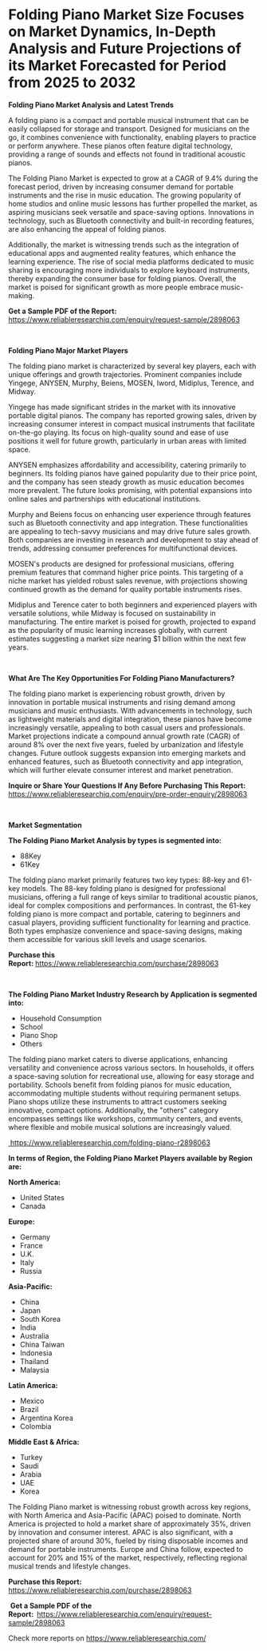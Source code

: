<p><h1>Folding Piano Market Size Focuses on Market Dynamics, In-Depth Analysis and Future Projections of its Market Forecasted for Period from 2025 to 2032</h1></p><p><strong>Folding Piano Market Analysis and Latest Trends</strong></p>
<p><p>A folding piano is a compact and portable musical instrument that can be easily collapsed for storage and transport. Designed for musicians on the go, it combines convenience with functionality, enabling players to practice or perform anywhere. These pianos often feature digital technology, providing a range of sounds and effects not found in traditional acoustic pianos.</p><p>The Folding Piano Market is expected to grow at a CAGR of 9.4% during the forecast period, driven by increasing consumer demand for portable instruments and the rise in music education. The growing popularity of home studios and online music lessons has further propelled the market, as aspiring musicians seek versatile and space-saving options. Innovations in technology, such as Bluetooth connectivity and built-in recording features, are also enhancing the appeal of folding pianos. </p><p>Additionally, the market is witnessing trends such as the integration of educational apps and augmented reality features, which enhance the learning experience. The rise of social media platforms dedicated to music sharing is encouraging more individuals to explore keyboard instruments, thereby expanding the consumer base for folding pianos. Overall, the market is poised for significant growth as more people embrace music-making.</p></p>
<p><strong>Get a Sample PDF of the Report:&nbsp;</strong> <a href="https://www.reliableresearchiq.com/enquiry/request-sample/2898063?utm_campaign=3505&utm_medium=2&utm_source=Github&utm_content=ia&utm_term=15032025&utm_id=folding-piano">https://www.reliableresearchiq.com/enquiry/request-sample/2898063</a></p>
<p>&nbsp;</p>
<p><strong>Folding Piano Major Market Players</strong></p>
<p><p>The folding piano market is characterized by several key players, each with unique offerings and growth trajectories. Prominent companies include Yingege, ANYSEN, Murphy, Beiens, MOSEN, Iword, Midiplus, Terence, and Midway. </p><p>Yingege has made significant strides in the market with its innovative portable digital pianos. The company has reported growing sales, driven by increasing consumer interest in compact musical instruments that facilitate on-the-go playing. Its focus on high-quality sound and ease of use positions it well for future growth, particularly in urban areas with limited space.</p><p>ANYSEN emphasizes affordability and accessibility, catering primarily to beginners. Its folding pianos have gained popularity due to their price point, and the company has seen steady growth as music education becomes more prevalent. The future looks promising, with potential expansions into online sales and partnerships with educational institutions.</p><p>Murphy and Beiens focus on enhancing user experience through features such as Bluetooth connectivity and app integration. These functionalities are appealing to tech-savvy musicians and may drive future sales growth. Both companies are investing in research and development to stay ahead of trends, addressing consumer preferences for multifunctional devices.</p><p>MOSEN's products are designed for professional musicians, offering premium features that command higher price points. This targeting of a niche market has yielded robust sales revenue, with projections showing continued growth as the demand for quality portable instruments rises.</p><p>Midiplus and Terence cater to both beginners and experienced players with versatile solutions, while Midway is focused on sustainability in manufacturing. The entire market is poised for growth, projected to expand as the popularity of music learning increases globally, with current estimates suggesting a market size nearing $1 billion within the next few years.</p></p>
<p>&nbsp;</p>
<p><strong>What Are The Key Opportunities For Folding Piano Manufacturers?</strong></p>
<p><p>The folding piano market is experiencing robust growth, driven by innovation in portable musical instruments and rising demand among musicians and music enthusiasts. With advancements in technology, such as lightweight materials and digital integration, these pianos have become increasingly versatile, appealing to both casual users and professionals. Market projections indicate a compound annual growth rate (CAGR) of around 8% over the next five years, fueled by urbanization and lifestyle changes. Future outlook suggests expansion into emerging markets and enhanced features, such as Bluetooth connectivity and app integration, which will further elevate consumer interest and market penetration.</p></p>
<p><strong>Inquire or Share Your Questions If Any Before Purchasing This Report:</strong> <a href="https://www.reliableresearchiq.com/enquiry/pre-order-enquiry/2898063?utm_campaign=3505&utm_medium=2&utm_source=Github&utm_content=ia&utm_term=15032025&utm_id=folding-piano">https://www.reliableresearchiq.com/enquiry/pre-order-enquiry/2898063</a></p>
<p>&nbsp;</p>
<p><strong>Market Segmentation</strong></p>
<p><strong>The Folding Piano Market Analysis by types is segmented into:</strong></p>
<p><ul><li>88Key</li><li>61Key</li></ul></p>
<p><p>The folding piano market primarily features two key types: 88-key and 61-key models. The 88-key folding piano is designed for professional musicians, offering a full range of keys similar to traditional acoustic pianos, ideal for complex compositions and performances. In contrast, the 61-key folding piano is more compact and portable, catering to beginners and casual players, providing sufficient functionality for learning and practice. Both types emphasize convenience and space-saving designs, making them accessible for various skill levels and usage scenarios.</p></p>
<p><strong>Purchase this Report:&nbsp;</strong><a href="https://www.reliableresearchiq.com/purchase/2898063?utm_campaign=3505&utm_medium=2&utm_source=Github&utm_content=ia&utm_term=15032025&utm_id=folding-piano">https://www.reliableresearchiq.com/purchase/2898063</a></p>
<p>&nbsp;</p>
<p><strong>The Folding Piano Market Industry Research by Application is segmented into:</strong></p>
<p><ul><li>Household Consumption</li><li>School</li><li>Piano Shop</li><li>Others</li></ul></p>
<p><p>The folding piano market caters to diverse applications, enhancing versatility and convenience across various sectors. In households, it offers a space-saving solution for recreational use, allowing for easy storage and portability. Schools benefit from folding pianos for music education, accommodating multiple students without requiring permanent setups. Piano shops utilize these instruments to attract customers seeking innovative, compact options. Additionally, the "others" category encompasses settings like workshops, community centers, and events, where flexible and mobile musical solutions are increasingly valued.</p></p>
<p><a href="https://www.reliableresearchiq.com/folding-piano-r2898063?utm_campaign=3505&utm_medium=2&utm_source=Github&utm_content=ia&utm_term=15032025&utm_id=folding-piano">&nbsp;https://www.reliableresearchiq.com/folding-piano-r2898063</a></p>
<p><strong>In terms of Region, the Folding Piano Market Players available by Region are:</strong></p>
<p>
    <p> <strong> North America: </strong>
        <ul>
            <li>United States</li>
            <li>Canada</li>
        </ul>
        </p> 
    <p> <strong> Europe: </strong>
        <ul>
            <li>Germany</li>
            <li>France</li>
            <li>U.K.</li>
            <li>Italy</li>
            <li>Russia</li>
        </ul>
        </p> 
    <p> <strong> Asia-Pacific: </strong>
        <ul>
            <li>China</li>
            <li>Japan</li>
            <li>South Korea</li>
            <li>India</li>
            <li>Australia</li>
            <li>China Taiwan</li>
            <li>Indonesia</li>
            <li>Thailand</li>
            <li>Malaysia</li>
        </ul>
        </p> 
    <p> <strong> Latin America: </strong>
        <ul>
            <li>Mexico</li>
            <li>Brazil</li>
            <li>Argentina Korea</li>
            <li>Colombia</li>
        </ul>
        </p> 
    <p> <strong> Middle East & Africa: </strong>
        <ul>
            <li>Turkey</li>
            <li>Saudi</li>
            <li>Arabia</li>
            <li>UAE</li>
            <li>Korea</li>
        </ul>
    </p>
    </p>
<p><p>The Folding Piano market is witnessing robust growth across key regions, with North America and Asia-Pacific (APAC) poised to dominate. North America is projected to hold a market share of approximately 35%, driven by innovation and consumer interest. APAC is also significant, with a projected share of around 30%, fueled by rising disposable incomes and demand for portable instruments. Europe and China follow, expected to account for 20% and 15% of the market, respectively, reflecting regional musical trends and lifestyle changes.</p></p>
<p><strong>Purchase this Report: </strong><a href="https://www.reliableresearchiq.com/purchase/2898063?utm_campaign=3505&utm_medium=2&utm_source=Github&utm_content=ia&utm_term=15032025&utm_id=folding-piano">https://www.reliableresearchiq.com/purchase/2898063</a></p>
<p>&nbsp;<strong>Get a Sample PDF of the Report:&nbsp;&nbsp;</strong><a href="https://www.reliableresearchiq.com/enquiry/request-sample/2898063?utm_campaign=3505&utm_medium=2&utm_source=Github&utm_content=ia&utm_term=15032025&utm_id=folding-piano">https://www.reliableresearchiq.com/enquiry/request-sample/2898063</a></p>
<p><strong></strong></p>
<p>Check more reports on <a href="https://www.reliableresearchiq.com/?utm_campaign=3505&utm_medium=2&utm_source=Github&utm_content=ia&utm_term=15032025&utm_id=folding-piano">https://www.reliableresearchiq.com/</a></p>